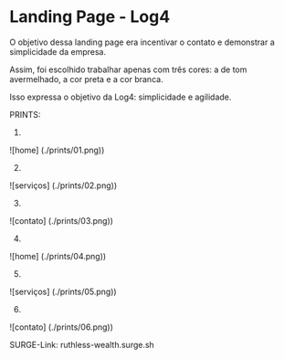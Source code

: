 # Landing Page - Log4

O objetivo dessa landing page era incentivar o contato e demonstrar a simplicidade da empresa.

Assim, foi escolhido trabalhar apenas com três cores: a de tom avermelhado, a cor preta e a cor branca.

Isso expressa o objetivo da Log4: simplicidade e agilidade.


PRINTS:

01.

![home] (./prints/01.png))

02.

![serviços] (./prints/02.png))

03.

![contato] (./prints/03.png))

04.

![home] (./prints/04.png))

05.

![serviços] (./prints/05.png))

06.

![contato] (./prints/06.png))

SURGE-Link:
ruthless-wealth.surge.sh